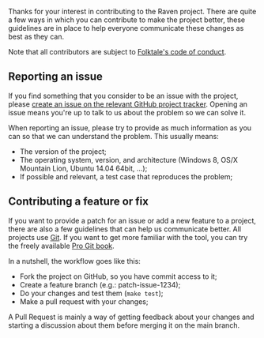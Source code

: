 Thanks for your interest in contributing to the Raven project. There
are quite a few ways in which you can contribute to make the project better,
these guidelines are in place to help everyone communicate these changes as
best as they can.

Note that all contributors are subject to
[Folktale's code of conduct](http://folktalejs.org/community/code-of-conduct.html).

## Reporting an issue

If you find something that you consider to be an issue with the project, please
[create an issue on the relevant GitHub project tracker][issue]. Opening an issue means
you're up to talk to us about the problem so we can solve it.

When reporting an issue, please try to provide as much information as you can
so that we can understand the problem. This usually means:

 -  The version of the project;
 -  The operating system, version, and architecture (Windows 8, OS/X Mountain Lion, Ubuntu 14.04 64bit, ...);
 -  If possible and relevant, a test case that reproduces the problem;

[issue]: https://github.com/robotlolita/raven/issues

## Contributing a feature or fix

If you want to provide a patch for an issue or add a new feature to a project,
there are also a few guidelines that can help us communicate better. All
projects use [Git](http://git-scm.com/). If you want to get more familiar with
the tool, you can try the freely available
[Pro Git book](http://git-scm.com/book).

In a nutshell, the workflow goes like this:

 -  Fork the project on GitHub, so you have commit access to it;
 -  Create a feature branch (e.g.: patch-issue-1234);
 -  Do your changes and test them (`make test`);
 -  Make a pull request with your changes;

A Pull Request is mainly a way of getting feedback about your changes and
starting a discussion about them before merging it on the main branch.
